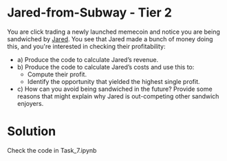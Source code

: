 # Jared-from-Subway - Tier 2
You are click trading a newly launched memecoin and notice you are being sandwiched by [Jared](https://etherscan.io/address/0x6b75d8af000000e20b7a7ddf000ba900b4009a80). You see that Jared made a bunch of money doing this, and you're interested in checking their profitability:


- a) Produce the code to calculate Jared’s revenue.
- b) Produce the code to calculate Jared’s costs and use this to:
    - Compute their profit.
    - Identify the opportunity that yielded the highest single profit.
- c) How can you avoid being sandwiched in the future? Provide some reasons that might explain why Jared is out-competing other sandwich enjoyers.


# Solution

Check the code in Task_7.ipynb
